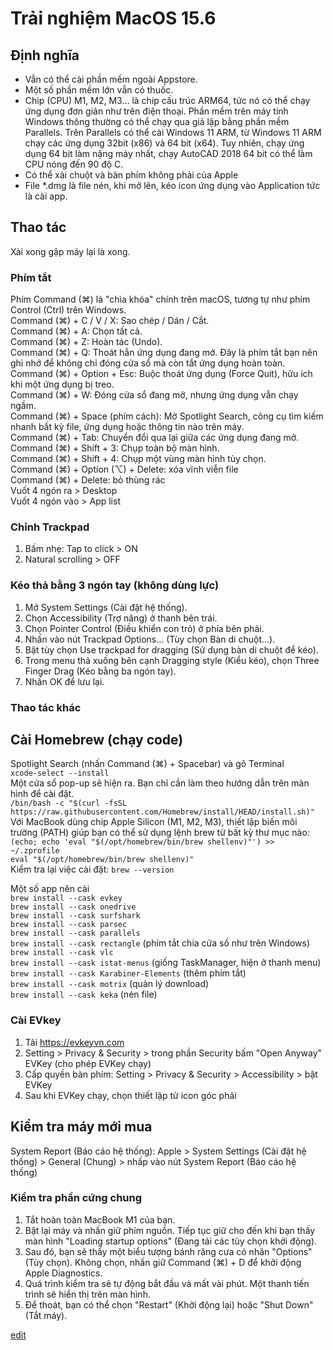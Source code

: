 # Trải nghiệm MacOS 15.6  

## Định nghĩa  
- Vẫn có thể cài phần mềm ngoài Appstore.  
- Một số phần mềm lớn vẫn có thuốc.  
- Chip (CPU) M1, M2, M3... là chip cấu trúc ARM64, tức nó có thể chạy ứng dụng đơn giản như trên điện thoại. Phần mềm trên máy tính Windows thông thường có thể chạy qua giả lập bằng phần mềm Parallels. Trên Parallels có thể cài Windows 11 ARM, từ Windows 11 ARM chạy các ứng dụng 32bit (x86) và 64 bit (x64). Tuy nhiên, chạy ứng dụng 64 bit làm nặng máy nhất, chạy AutoCAD 2018 64 bit có thể làm CPU nóng đến 90 độ C.  
- Có thể xài chuột và bàn phím không phải của Apple  
- File *.dmg là file nén, khi mở lên, kéo icon ứng dụng vào Application tức là cài app.  

## Thao tác  
Xài xong gập máy lại là xong.  


### Phím tắt  
Phím Command (⌘) là "chìa khóa" chính trên macOS, tương tự như phím Control (Ctrl) trên Windows.  
Command (⌘) + C / V / X: Sao chép / Dán / Cắt.  
Command (⌘) + A: Chọn tất cả.  
Command (⌘) + Z: Hoàn tác (Undo).  
Command (⌘) + Q: Thoát hẳn ứng dụng đang mở. Đây là phím tắt bạn nên ghi nhớ để không chỉ đóng cửa sổ mà còn tắt ứng dụng hoàn toàn.  
Command (⌘) + Option + Esc: Buộc thoát ứng dụng (Force Quit), hữu ích khi một ứng dụng bị treo.  
Command (⌘) + W: Đóng cửa sổ đang mở, nhưng ứng dụng vẫn chạy ngầm.  
Command (⌘) + Space (phím cách): Mở Spotlight Search, công cụ tìm kiếm nhanh bất kỳ file, ứng dụng hoặc thông tin nào trên máy.  
Command (⌘) + Tab: Chuyển đổi qua lại giữa các ứng dụng đang mở.  
Command (⌘) + Shift + 3: Chụp toàn bộ màn hình.  
Command (⌘) + Shift + 4: Chụp một vùng màn hình tùy chọn.  
Command (⌘) + Option (⌥) + Delete: xóa vĩnh viễn file  
Command (⌘) + Delete: bỏ thùng rác  
Vuốt 4 ngón ra > Desktop  
Vuốt 4 ngón vào > App list  

### Chỉnh Trackpad  
1. Bấm nhẹ: Tap to click > ON  
2. Natural scrolling > OFF  

### Kéo thả bằng 3 ngón tay (không dùng lực)  
1. Mở System Settings (Cài đặt hệ thống).  
2. Chọn Accessibility (Trợ năng) ở thanh bên trái.  
3. Chọn Pointer Control (Điều khiển con trỏ) ở phía bên phải.  
4. Nhấn vào nút Trackpad Options... (Tùy chọn Bàn di chuột...).  
5. Bật tùy chọn Use trackpad for dragging (Sử dụng bàn di chuột để kéo).  
6. Trong menu thả xuống bên cạnh Dragging style (Kiểu kéo), chọn Three Finger Drag (Kéo bằng ba ngón tay).  
7. Nhấn OK để lưu lại.

### Thao tác khác  



## Cài Homebrew (chạy code)  
Spotlight Search (nhấn Command (⌘) + Spacebar) và gõ Terminal  
```xcode-select --install```  
Một cửa sổ pop-up sẽ hiện ra. Bạn chỉ cần làm theo hướng dẫn trên màn hình để cài đặt.  
```/bin/bash -c "$(curl -fsSL https://raw.githubusercontent.com/Homebrew/install/HEAD/install.sh)"```  
Với MacBook dùng chip Apple Silicon (M1, M2, M3), thiết lập biến môi trường (PATH) giúp bạn có thể sử dụng lệnh brew từ bất kỳ thư mục nào:  
```(echo; echo 'eval "$(/opt/homebrew/bin/brew shellenv)"') >> ~/.zprofile```  
```eval "$(/opt/homebrew/bin/brew shellenv)"```  
Kiểm tra lại việc cài đặt: ```brew --version```  

Một số app nên cài  
```brew install --cask evkey```  
```brew install --cask onedrive```  
```brew install --cask surfshark```  
```brew install --cask parsec```  
```brew install --cask parallels```  
```brew install --cask rectangle``` (phím tắt chia cửa số như trên Windows)  
```brew install --cask vlc```  
```brew install --cask istat-menus``` (giống TaskManager, hiện ở thanh menu)  
```brew install --cask Karabiner-Elements``` (thêm phím tắt)  
```brew install --cask motrix``` (quản lý download)   
```brew install --cask keka``` (nén file)   

### Cài EVkey  
1. Tải https://evkeyvn.com  
2. Setting > Privacy & Security > trong phần Security bấm "Open Anyway" EVKey (cho phép EVKey chạy)  
3. Cấp quyền bàn phím: Setting > Privacy & Security > Accessibility > bật EVKey  
4. Sau khi EVKey chạy, chọn thiết lập từ icon góc phải  



## Kiểm tra máy mới mua  
System Report (Báo cáo hệ thống): Apple > System Settings (Cài đặt hệ thống) > General (Chung) > nhấp vào nút System Report (Báo cáo hệ thống)  

### Kiểm tra phần cứng chung  
1. Tắt hoàn toàn MacBook M1 của bạn.  
2. Bật lại máy và nhấn giữ phím nguồn. Tiếp tục giữ cho đến khi bạn thấy màn hình "Loading startup options" (Đang tải các tùy chọn khởi động).  
3. Sau đó, bạn sẽ thấy một biểu tượng bánh răng cưa có nhãn "Options" (Tùy chọn). Không chọn, nhấn giữ Command (⌘) + D để khởi động Apple   Diagnostics.  
4. Quá trình kiểm tra sẽ tự động bắt đầu và mất vài phút. Một thanh tiến trình sẽ hiển thị trên màn hình.  
5. Để thoát, bạn có thể chọn "Restart" (Khởi động lại) hoặc "Shut Down" (Tắt máy).  








[edit](https://github.com/stoism/stoism.github.io/blob/main/pages/trainghiemmacos.md)
